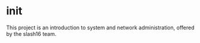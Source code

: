 # init

This project is an introduction to system and network administration, offered by the slash16 team.

